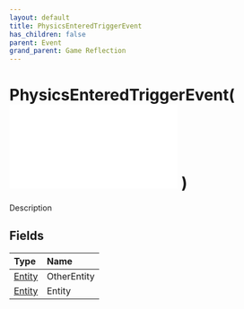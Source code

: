 ```yaml
---
layout: default
title: PhysicsEnteredTriggerEvent
has_children: false
parent: Event
grand_parent: Game Reflection
---
```

# PhysicsEnteredTriggerEvent( ![ EntityEventBase ](/game-reflection/events/entity_event_base.md) )
Description 

## Fields
| Type | Name |
|:-------------|:--------------|
| [Entity](/game-reflection/classes/entity.md) | OtherEntity |
| [Entity](/game-reflection/classes/entity.md) | Entity |
